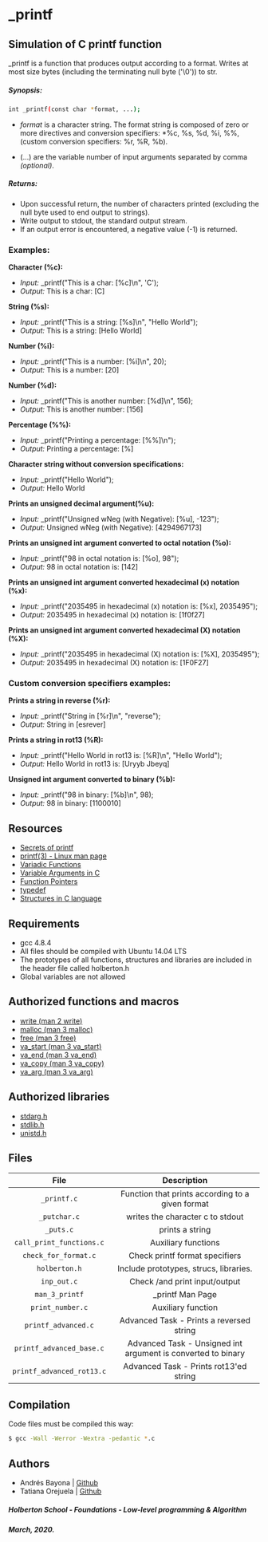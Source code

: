 # _printf
## Simulation of C printf function
_printf is a function that produces output according to a format. Writes at most size bytes (including the terminating null byte ('\0')) to str.

##### Synopsis:
```bash
int _printf(const char *format, ...);
```
* *format* is a character string. The format string is composed of zero or more directives and conversion specifiers:
*%c, %s, %d, %i, %%, (custom conversion specifiers: %r, %R, %b).

* (...) are the variable number of input arguments separated by comma *(optional)*.

##### Returns:
* Upon successful return, the number of characters printed (excluding the null byte used to end output to strings).
* Write output to stdout, the standard output stream.
* If an output error is encountered, a negative value (-1) is returned.

### Examples:
**Character (%c):**
* *Input:*   _printf("This is a char: [%c]\n", 'C');
* *Output:*  This is a char: [C]

**String (%s):**
* *Input:*   _printf("This is a string: [%s]\n", "Hello World");
* *Output:*  This is a string: [Hello World]

**Number (%i):**
* *Input:*   _printf("This is a number: [%i]\n", 20);
* *Output:*  This is a number: [20]

**Number (%d):**
* *Input:*   _printf("This is another number: [%d]\n", 156);
* *Output:*  This is another number: [156]

**Percentage (%%):**
* *Input:*   _printf("Printing a percentage: [%%]\n");
* *Output:*  Printing a percentage: [%]

**Character string without conversion specifications:**
* *Input:*   _printf("Hello World");
* *Output:*  Hello World

**Prints an unsigned decimal argument(%u):**
* *Input:*   _printf("Unsigned wNeg (with Negative): [%u], -123");
* *Output:*  Unsigned wNeg (with Negative): [4294967173]

**Prints an unsigned int argument converted to octal notation (%o):**
* *Input:*   _printf("98 in octal notation is: [%o], 98");
* *Output:*  98 in octal notation is: [142]

**Prints an unsigned int argument converted hexadecimal (x) notation (%x):**
* *Input:*   _printf("2035495 in hexadecimal (x) notation is: [%x], 2035495");
* *Output:*  2035495 in hexadecimal (x) notation is: [1f0f27]

**Prints an unsigned int argument converted hexadecimal (X) notation (%X):**
* *Input:*   _printf("2035495 in hexadecimal (X) notation is: [%X], 2035495");
* *Output:*  2035495 in hexadecimal (X) notation is: [1F0F27]

### Custom conversion specifiers examples:
**Prints a string in reverse (%r):**
* *Input:*   _printf("String in [%r]\n", "reverse");
* *Output:*  String in [esrever]

**Prints a string in rot13 (%R):**
* *Input:*   _printf("Hello World in rot13 is: [%R]\n", "Hello World");
* *Output:*  Hello World in rot13 is: [Uryyb Jbeyq]

**Unsigned int argument converted to binary (%b):**
* *Input:*   _printf("98 in binary: [%b]\n", 98);
* *Output:*  98 in binary: [1100010]

## Resources

* [Secrets of printf](https://www.cypress.com/file/54761/download)
* [printf(3) - Linux man page](https://linux.die.net/man/3/printf)
* [Variadic Functions](https://www.gnu.org/software/libc/manual/html_node/Variadic-Functions.html)
* [Variable Arguments in C](https://www.tutorialspoint.com/cprogramming/c_variable_arguments.htm)
* [Function Pointers](https://publications.gbdirect.co.uk//c_book/chapter5/function_pointers.html)
* [typedef](https://publications.gbdirect.co.uk//c_book/chapter8/typedef.html)
* [Structures in C language](https://en.wikipedia.org/wiki/Struct_(C_programming_language))

## Requirements

* gcc 4.8.4
* All files should be compiled with Ubuntu 14.04 LTS
* The prototypes of all functions, structures and libraries are included in the header file called holberton.h
* Global variables are not allowed

## Authorized functions and macros

* [write (man 2 write)](https://linux.die.net/man/2/write)
* [malloc (man 3 malloc)](https://linux.die.net/man/3/malloc)
* [free (man 3 free)](https://linux.die.net/man/3/free)
* [va_start (man 3 va_start)](https://linux.die.net/man/3/va_start)
* [va_end (man 3 va_end)](https://linux.die.net/man/3/va_end)
* [va_copy (man 3 va_copy)](https://linux.die.net/man/3/va_copy)
* [va_arg (man 3 va_arg)](https://linux.die.net/man/3/va_arg)

## Authorized libraries

* [stdarg.h](https://en.wikipedia.org/wiki/Stdarg.h)
* [stdlib.h](https://es.wikipedia.org/wiki/Stdlib.h)
* [unistd.h](https://en.wikipedia.org/wiki/Unistd.h)

## Files
| File  | Description |
| :---: | :---:  |
| `_printf.c` | Function that prints according to a given format|
| `_putchar.c` | writes the character c to stdout |
| `_puts.c` | prints a string |
| `call_print_functions.c` | Auxiliary functions |
| `check_for_format.c` | Check printf format specifiers |
| `holberton.h` | Include prototypes, strucs, libraries. |
| `inp_out.c` | Check /and print input/output |
| `man_3_printf` | _printf Man Page |
| `print_number.c` | Auxiliary function |
| `printf_advanced.c` | Advanced Task - Prints a reversed string |
| `printf_advanced_base.c` | Advanced Task - Unsigned int argument is converted to binary |
| `printf_advanced_rot13.c` | Advanced Task - Prints rot13'ed string |

## Compilation
Code files must be compiled this way:
```bash
$ gcc -Wall -Werror -Wextra -pedantic *.c
```

## Authors
* Andrés Bayona | [Github](https://github.com/AndrewB4y)
* Tatiana Orejuela | [Github](https://github.com/tatsOre)

##### Holberton School - Foundations - Low-level programming & Algorithm
#####  March, 2020.
